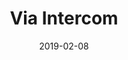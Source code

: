 ---
title: Via Intercom
location: Cooper Union
date: 2019-02-08

photos:
  - src: 01.jpg
  - src: 02.jpg
  - src: 03.jpg
---